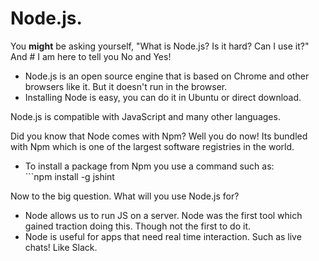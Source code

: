 # Node.js. 

You **might** be asking yourself, "What is Node.js? Is it hard? Can I use it?" And # I 
am here to tell you No and Yes!

- Node.js is an open source engine that is based on Chrome and other browsers like it. But it doesn't run in the browser. 
- Installing Node is easy, you can do it in Ubuntu or direct download. 

Node.js is compatible with JavaScript and many other languages.

Did you know that Node comes with Npm? Well you do now! Its bundled with Npm which is one of the largest software registries in the world. 
- To install a package from Npm you use a command such as:  
      ```npm install -g jshint

Now to the big question. What will you use Node.js for?
- Node allows us to run JS on a server. Node was the first tool which gained traction doing this. Though not the first to do it. 
- Node is useful for apps that need real time interaction. Such as live chats! Like Slack.
